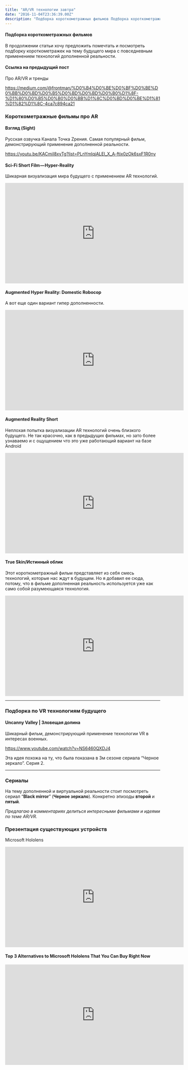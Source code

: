 ```yaml
---
title: "AR/VR технологии завтра"
date: "2016-11-04T23:36:39.00Z"
description: "Подборка короткометражных фильмов Подборка короткометражных фильмов  В продолжении статьи хочу предложить помечтать и посмотреть"
---
```


<h4>Подборка короткометражных фильмов</h4>

<p>В продолжении статьи хочу предложить помечтать и посмотреть подборку короткометражек на тему будущего мира с повседневным применением технологий дополненной реальности.</p>
<h4>Ссылка на предыдущий пост</h4>
<p>Про AR/VR и тренды</p>
<p><a href="https://medium.com/@frontman/%D0%B4%D0%BE%D0%BF%D0%BE%D0%BB%D0%BD%D0%B5%D0%BD%D0%BD%D0%B0%D1%8F-%D1%80%D0%B5%D0%B0%D0%BB%D1%8C%D0%BD%D0%BE%D1%81%D1%82%D1%8C-4ca7c894ca21">https://medium.com/@frontman/%D0%B4%D0%BE%D0%BF%D0%BE%D0%BB%D0%BD%D0%B5%D0%BD%D0%BD%D0%B0%D1%8F-%D1%80%D0%B5%D0%B0%D0%BB%D1%8C%D0%BD%D0%BE%D1%81%D1%82%D1%8C-4ca7c894ca21</a></p>
<h3>Короткометражные фильмы про AR</h3>
<h4>Взгляд (Sight)</h4>
<p>Русская озвучка Канала Точка Zрения. Самая популярный фильм, демонстрирующий применение дополненной реальности.</p>
<p><a href="https://youtu.be/KACmiI8xyTg?list=PLnYmIqjALEI_X_A-ftix0zOk6sxF1R0ny">https://youtu.be/KACmiI8xyTg?list=PLnYmIqjALEI_X_A-ftix0zOk6sxF1R0ny</a></p>
<h4>Sci-Fi Short Film — Hyper-Reality</h4>
<p>Шикарная визуализация мира будущего с применением AR технологий.</p>
<p><iframe title="Sci-Fi Short Film “Hyper-Reality&quot; | DUST" width="580" height="326" src="https://www.youtube.com/embed/qPsvGQRAMKM?feature=oembed" frameborder="0" allow="accelerometer; autoplay; encrypted-media; gyroscope; picture-in-picture" allowfullscreen></iframe></p>
<h4>Augmented Hyper Reality: Domestic Robocop</h4>
<p>А вот еще один вариант гипер дополненности.</p>
<p><iframe title="Augmented (hyper)Reality: Domestic Robocop" width="580" height="326" src="https://www.youtube.com/embed/fSfKlCmYcLc?feature=oembed" frameborder="0" allow="accelerometer; autoplay; encrypted-media; gyroscope; picture-in-picture" allowfullscreen></iframe></p>
<h4>Augmented Reality Short</h4>
<p>Неплохая попытка визуализации AR технологий очень близкого будущего. Не так красочно, как в предыдущих фильмах, но зато более узнаваемо и с ощущением что это уже работающий вариант на базе Android</p>
<p><iframe title="Augmented Reality Short" width="580" height="326" src="https://www.youtube.com/embed/9jy-LpSacS8?feature=oembed" frameborder="0" allow="accelerometer; autoplay; encrypted-media; gyroscope; picture-in-picture" allowfullscreen></iframe></p>
<h4>True Skin/Истинный облик</h4>
<p>Этот короткометражный фильм представляет из себя смесь технологий, которые нас ждут в будущем. Но я добавил ее сюда, потому, что в фильме дополненная реальность используется уже как само собой разумеющаяся технология.</p>
<p><iframe title="True Skin/Истинный облик (русская озвучка)" width="580" height="326" src="https://www.youtube.com/embed/BQXzWkdlpSc?feature=oembed" frameborder="0" allow="accelerometer; autoplay; encrypted-media; gyroscope; picture-in-picture" allowfullscreen></iframe></p>
<hr>
<h3>Подборка по VR технологиям будущего</h3>
<h4>Uncanny Valley | Зловещая долина</h4>
<p>Шикарный фильм, демонстрирующий применение технологии VR в интересах военных.</p>
<p><a href="https://www.youtube.com/watch?v=NS6460QXDJ4">https://www.youtube.com/watch?v=NS6460QXDJ4</a></p>
<p>Эта идея похожа на ту, что была показана в 3м сезоне сериала “Черное зеркало”. Серия 2.</p>
<hr>
<h3>Сериалы</h3>
<p>На тему дополненной и виртуальной реальности стоит посмотреть сериал “<strong>Black mirror</strong>” (<strong>Черное зеркало</strong>). Конкретно эпизоды <strong>второй</strong> и <strong>пятый</strong>.</p>
<p><em>Предлагаю в комментариях делиться интересными фильмами и идеями по теме AR/VR.</em></p>
<h3>Презентация существующих устройств</h3>
<p>Microsoft Hololens</p>
<p><iframe title="**MUST WATCH** Microsoft HoloLens Future is Amazing!" width="580" height="326" src="https://www.youtube.com/embed/OtBuuyKWYD4?feature=oembed" frameborder="0" allow="accelerometer; autoplay; encrypted-media; gyroscope; picture-in-picture" allowfullscreen></iframe></p>
<h4>Top 3 Alternatives to Microsoft Hololens That You Can Buy Right Now</h4>
<p><iframe title="Top 3 Alternatives to Microsoft Hololens That You Can Buy Right Now!" width="580" height="326" src="https://www.youtube.com/embed/FM-Cqr4mYoA?feature=oembed" frameborder="0" allow="accelerometer; autoplay; encrypted-media; gyroscope; picture-in-picture" allowfullscreen></iframe></p>


